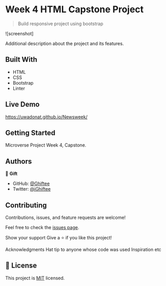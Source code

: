 # Week 4 HTML Capstone Project

> Build responsive project using bootstrap

![screenshot]

Additional description about the project and its features.
## Built With
- HTML
- CSS
- Bootstrap
- Linter

## Live Demo
https://uwadonat.github.io/Newsweek/

## Getting Started
Microverse Project Week 4, Capstone.
## Authors

👤 **Gift**

- GitHub: [@Ghiftee](https://github.com/Ghiftee)
- Twitter: [@iGhiftee](https://twitter.com/iGhiftee)

## Contributing

Contributions, issues, and feature requests are welcome!

Feel free to check the [issues page](issues/).

Show your support
Give a ⭐️ if you like this project!

Acknowledgments
Hat tip to anyone whose code was used
Inspiration
etc

## 📝 License

This project is [MIT](LICENSE) licensed.
